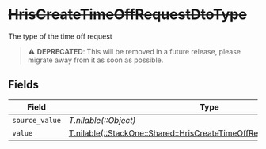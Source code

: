 # ~~HrisCreateTimeOffRequestDtoType~~

The type of the time off request

> :warning: **DEPRECATED**: This will be removed in a future release, please migrate away from it as soon as possible.


## Fields

| Field                                                                                                                                    | Type                                                                                                                                     | Required                                                                                                                                 | Description                                                                                                                              |
| ---------------------------------------------------------------------------------------------------------------------------------------- | ---------------------------------------------------------------------------------------------------------------------------------------- | ---------------------------------------------------------------------------------------------------------------------------------------- | ---------------------------------------------------------------------------------------------------------------------------------------- |
| `source_value`                                                                                                                           | *T.nilable(::Object)*                                                                                                                    | :heavy_minus_sign:                                                                                                                       | N/A                                                                                                                                      |
| `value`                                                                                                                                  | [T.nilable(::StackOne::Shared::HrisCreateTimeOffRequestDtoSchemasValue)](../../models/shared/hriscreatetimeoffrequestdtoschemasvalue.md) | :heavy_minus_sign:                                                                                                                       | N/A                                                                                                                                      |
